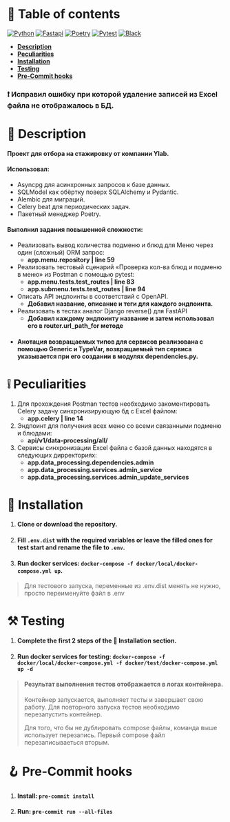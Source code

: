 # 📖 Table of contents

[![Python](https://img.shields.io/badge/Python-3.10-3777A7?style=flat-square)](https://www.python.org/)
[![Fastapi](https://img.shields.io/badge/FastAPI-0.100.0-009688?style=flat-square)](https://fastapi.tiangolo.com/)
[![Poetry](https://img.shields.io/badge/Poetry-1.5.1-0992E1?style=flat-square)](https://python-poetry.org/)
[![Pytest](https://img.shields.io/badge/Pytest-Passed-0ca644?style=flat-square)](https://docs.pytest.org/en/7.4.x/)
[![Black](https://img.shields.io/badge/Style-Black-black?style=flat-square)](https://black.readthedocs.io/en/stable/)

<ul>
  <li>
    <b>
      <a href="#-description">Description</a>
    </b>
  </li>
  <li>
    <b>
      <a href="#-peculiarities">Peculiarities</a>
    </b>
  </li>
  <li>
    <b>
      <a href="#-installation">Installation</a>
    </b>
  </li>
  <li>
    <b>
      <a href="#%EF%B8%8F-testing">Testing</a>
    </b>
  </li>
  <li>
    <b>
      <a href="#-pre-commit-hooks">Pre-Commit hooks</a>
    </b>
  </li>
</ul>

### ❗ Исправил ошибку при которой удаление записей из Excel файла не отображалось в БД.

# 📃 Description

#### Проект для отбора на стажировку от компании Ylab.
#### Использовал:
* Asyncpg для асинхронных запросов к базе данных.
* SQLModel как обёртку поверх SQLAlchemy и Pydantic.
* Alembic для миграций.
* Celery beat для периодических задач.
* Пакетный менеджер Poetry.
#### Выполнил задания повышенной сложности:
* Реализовать вывод количества подменю и блюд для Меню через один (сложный) ORM запрос:
  * **app.menu.repository | line 59**
* Реализовать тестовый сценарий «Проверка кол-ва блюд и подменю в меню» из Postman с помощью pytest:
  * **app.menu.tests.test_routes | line 83**
  * **app.submenu.tests.test_routes | line 94**
* Описать API эндпоинты в соответствий c OpenAPI.
  * **Добавил название, описание и теги для каждого эндпоинта.**
* Реализовать в тестах аналог Django reverse() для FastAPI
  * **Добавил каждому эндпоинту название и затем использовал его в router.url_path_for методе**
* #### Анотация возвращаемых типов для сервисов реализована с помощью Generic и TypeVar, возвращаемый тип сервиса указывается при его создании в модулях dependencies.py.


# ❕ Peculiarities
1. Для прохождения Postman тестов необходимо закоментировать Celery задачу синхронизирующую бд с Excel файлом:
     * **app.celery | line 14**
2. Эндпоинт для получения всех меню со всеми связанными подменю и блюдами:
     * **api/v1/data-processing/all/**
3. Сервисы синхронизации Excel файла с базой данных находятся в следующих дирректориях:
     * **app.data_processing.dependencies.admin**
     * **app.data_processing.services.admin_service**
     * **app.data_processing.services.admin_update_services**


# 💽 Installation

1. #### Clone or download the repository.
2. #### Fill `.env.dist` with the required variables or leave the filled ones for test start and rename the file to `.env`.
3. #### Run docker services: `docker-compose -f docker/local/docker-compose.yml up`.

> Для тестового запуска, переменные из .env.dist менять не нужно, просто переименуйте файл в .env


# ⚒️ Testing

1. #### Complete the first 2 steps of the 💽 Installation section.
2. #### Run docker services for testing: `docker-compose -f docker/local/docker-compose.yml -f docker/test/docker-compose.yml up -d`

> #### Результат выполнения тестов отображается в логах контейнера.
> Контейнер запускается, выполняет тесты и завершает свою работу. Для повторного запуска тестов необходимо перезапустить контейнер.
>
> Для того, что бы не дублировать compose файлы, команда выше использует перезапись. Первый compose файл перезаписываеться вторым.


# 🪝 Pre-Commit hooks

1. #### Install: `pre-commit install`
2. #### Run: `pre-commit run --all-files`
